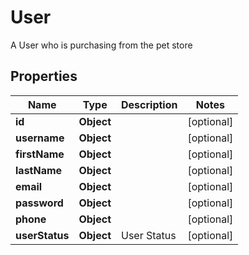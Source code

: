 

# User

A User who is purchasing from the pet store

## Properties

| Name | Type | Description | Notes |
|------------ | ------------- | ------------- | -------------|
|**id** | **Object** |  |  [optional] |
|**username** | **Object** |  |  [optional] |
|**firstName** | **Object** |  |  [optional] |
|**lastName** | **Object** |  |  [optional] |
|**email** | **Object** |  |  [optional] |
|**password** | **Object** |  |  [optional] |
|**phone** | **Object** |  |  [optional] |
|**userStatus** | **Object** | User Status |  [optional] |



